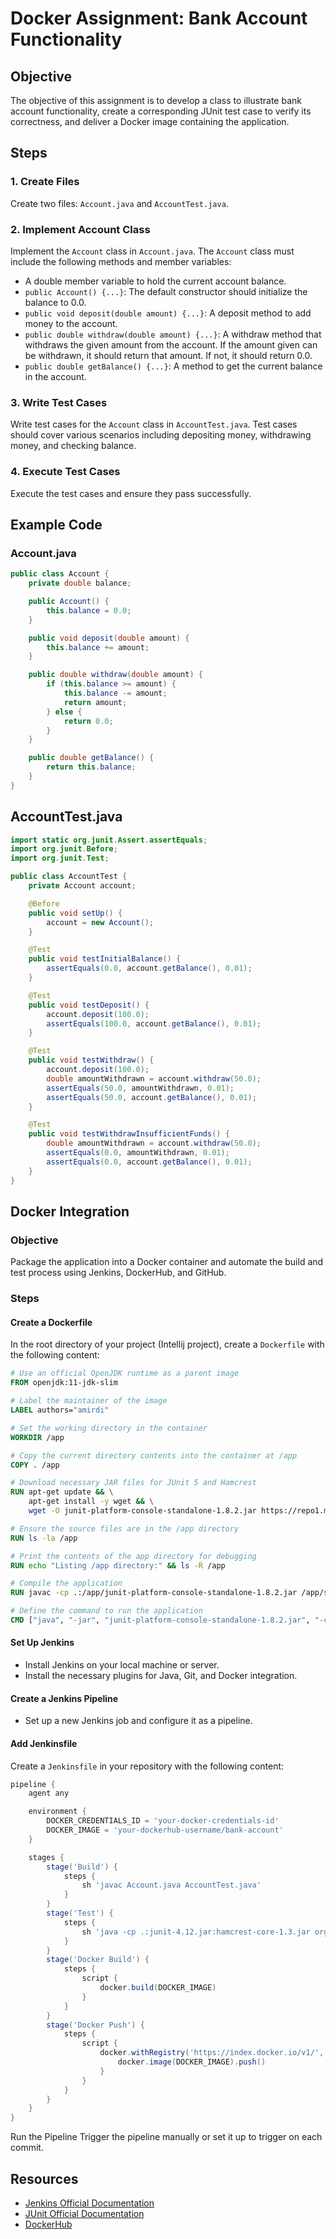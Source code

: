 # Docker Assignment: Bank Account Functionality

## Objective

The objective of this assignment is to develop a class to illustrate bank account functionality, create a corresponding JUnit test case to verify its correctness, and deliver a Docker image containing the application.

## Steps

### 1. Create Files

Create two files: `Account.java` and `AccountTest.java`.

### 2. Implement Account Class

Implement the `Account` class in `Account.java`. The `Account` class must include the following methods and member variables:
- A double member variable to hold the current account balance.
- `public Account() {...}`: The default constructor should initialize the balance to 0.0.
- `public void deposit(double amount) {...}`: A deposit method to add money to the account.
- `public double withdraw(double amount) {...}`: A withdraw method that withdraws the given amount from the account. If the amount given can be withdrawn, it should return that amount. If not, it should return 0.0.
- `public double getBalance() {...}`: A method to get the current balance in the account.

### 3. Write Test Cases

Write test cases for the `Account` class in `AccountTest.java`. Test cases should cover various scenarios including depositing money, withdrawing money, and checking balance.

### 4. Execute Test Cases

Execute the test cases and ensure they pass successfully.

## Example Code

### Account.java

```java
public class Account {
    private double balance;

    public Account() {
        this.balance = 0.0;
    }

    public void deposit(double amount) {
        this.balance += amount;
    }

    public double withdraw(double amount) {
        if (this.balance >= amount) {
            this.balance -= amount;
            return amount;
        } else {
            return 0.0;
        }
    }

    public double getBalance() {
        return this.balance;
    }
}
```
## AccountTest.java
```java
import static org.junit.Assert.assertEquals;
import org.junit.Before;
import org.junit.Test;

public class AccountTest {
    private Account account;

    @Before
    public void setUp() {
        account = new Account();
    }

    @Test
    public void testInitialBalance() {
        assertEquals(0.0, account.getBalance(), 0.01);
    }

    @Test
    public void testDeposit() {
        account.deposit(100.0);
        assertEquals(100.0, account.getBalance(), 0.01);
    }

    @Test
    public void testWithdraw() {
        account.deposit(100.0);
        double amountWithdrawn = account.withdraw(50.0);
        assertEquals(50.0, amountWithdrawn, 0.01);
        assertEquals(50.0, account.getBalance(), 0.01);
    }

    @Test
    public void testWithdrawInsufficientFunds() {
        double amountWithdrawn = account.withdraw(50.0);
        assertEquals(0.0, amountWithdrawn, 0.01);
        assertEquals(0.0, account.getBalance(), 0.01);
    }
}

```

## Docker Integration

### Objective

Package the application into a Docker container and automate the build and test process using Jenkins, DockerHub, and GitHub.

### Steps


#### Create a Dockerfile

In the root directory of your project (Intellij project), create a `Dockerfile` with the following content:

```Dockerfile
# Use an official OpenJDK runtime as a parent image
FROM openjdk:11-jdk-slim

# Label the maintainer of the image
LABEL authors="amirdi"

# Set the working directory in the container
WORKDIR /app

# Copy the current directory contents into the container at /app
COPY . /app

# Download necessary JAR files for JUnit 5 and Hamcrest
RUN apt-get update && \
    apt-get install -y wget && \
    wget -O junit-platform-console-standalone-1.8.2.jar https://repo1.maven.org/maven2/org/junit/platform/junit-platform-console-standalone/1.8.2/junit-platform-console-standalone-1.8.2.jar

# Ensure the source files are in the /app directory
RUN ls -la /app

# Print the contents of the app directory for debugging
RUN echo "Listing /app directory:" && ls -R /app

# Compile the application
RUN javac -cp .:/app/junit-platform-console-standalone-1.8.2.jar /app/src/main/java/Account.java /app/src/test/java/AccountTest.java

# Define the command to run the application
CMD ["java", "-jar", "junit-platform-console-standalone-1.8.2.jar", "-cp", "/app/src/main/java:/app/src/test/java", "--scan-classpath"]

```
#### Set Up Jenkins

- Install Jenkins on your local machine or server.
- Install the necessary plugins for Java, Git, and Docker integration.

#### Create a Jenkins Pipeline

- Set up a new Jenkins job and configure it as a pipeline.

#### Add Jenkinsfile

Create a `Jenkinsfile` in your repository with the following content:

```groovy
pipeline {
    agent any

    environment {
        DOCKER_CREDENTIALS_ID = 'your-docker-credentials-id'
        DOCKER_IMAGE = 'your-dockerhub-username/bank-account'
    }

    stages {
        stage('Build') {
            steps {
                sh 'javac Account.java AccountTest.java'
            }
        }
        stage('Test') {
            steps {
                sh 'java -cp .:junit-4.12.jar:hamcrest-core-1.3.jar org.junit.runner.JUnitCore AccountTest'
            }
        }
        stage('Docker Build') {
            steps {
                script {
                    docker.build(DOCKER_IMAGE)
                }
            }
        }
        stage('Docker Push') {
            steps {
                script {
                    docker.withRegistry('https://index.docker.io/v1/', DOCKER_CREDENTIALS_ID) {
                        docker.image(DOCKER_IMAGE).push()
                    }
                }
            }
        }
    }
}
```
Run the Pipeline
Trigger the pipeline manually or set it up to trigger on each commit.

## Resources

- [Jenkins Official Documentation](https://www.jenkins.io/doc/)
- [JUnit Official Documentation](https://junit.org/junit4/)
- [DockerHub](https://hub.docker.com/)

